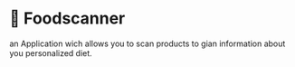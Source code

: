 # 🍒 Foodscanner

an Application wich allows you to scan products to gian information about you personalized diet.


